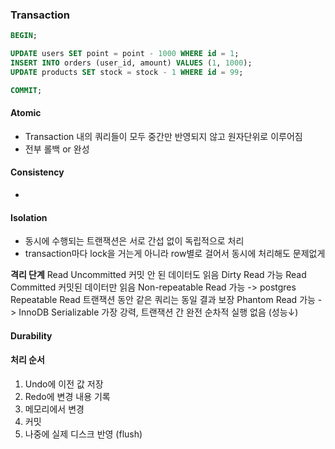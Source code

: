 
### Transaction

```sql
BEGIN;

UPDATE users SET point = point - 1000 WHERE id = 1;
INSERT INTO orders (user_id, amount) VALUES (1, 1000);
UPDATE products SET stock = stock - 1 WHERE id = 99;

COMMIT;

```

#### Atomic
- Transaction 내의 쿼리들이 모두 중간만 반영되지 않고 원자단위로 이루어짐
- 전부 롤백 or 완성
#### Consistency
- 

#### Isolation
- 동시에 수행되는 트랜잭션은 서로 간섭 없이 독립적으로 처리
- transaction마다 lock을 거는게 아니라 row별로 걸어서 동시에 처리해도 문제없게


**격리 단계**
Read Uncommitted	커밋 안 된 데이터도 읽음	Dirty Read 가능
Read Committed	커밋된 데이터만 읽음	Non-repeatable Read 가능 -> postgres
Repeatable Read	트랜잭션 동안 같은 쿼리는 동일 결과 보장	Phantom Read 가능 -> InnoDB
Serializable	가장 강력, 트랜잭션 간 완전 순차적 실행	없음 (성능↓)

#### Durability





#### 처리 순서


1. Undo에 이전 값 저장
2. Redo에 변경 내용 기록
3. 메모리에서 변경
4. 커밋
5. 나중에 실제 디스크 반영 (flush)
